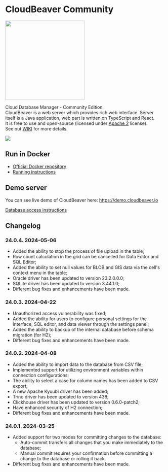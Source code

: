 # CloudBeaver Community

<img src="https://github.com/dbeaver/cloudbeaver/wiki/images/cloudbeaver-logo.png" width="250"/>

Cloud Database Manager - Community Edition.  
CloudBeaver is a web server which provides rich web interface. Server itself is a Java application, web part is written on TypeScript and React.  
It is free to use and open-source (licensed under [Apache 2](https://github.com/dbeaver/cloudbeaver/blob/devel/LICENSE) license).  
See out [WIKI](https://github.com/dbeaver/cloudbeaver/wiki) for more details.  

![](https://github.com/dbeaver/cloudbeaver/wiki/images/demo_screenshot_1.png)

## Run in Docker

- [Official Docker repository](https://hub.docker.com/r/dbeaver/cloudbeaver)
- [Running instructions](https://github.com/dbeaver/cloudbeaver/wiki/Run-Docker-Container)

## Demo server

You can see live demo of CloudBeaver here: https://demo.cloudbeaver.io  

[Database access instructions](https://github.com/dbeaver/cloudbeaver/wiki/Demo-Server)

## Changelog

### 24.0.4. 2024-05-06
- Added the ability to stop the process of file upload in the table;
- Row count calculation in the grid can be cancelled for Data Editor and SQL Editor;
- Added the ability to set null values for BLOB and GIS data via the cell's context menu in the table;
- Oracle driver has been updated to version 23.2.0.0.0;
- SQLite driver has been updated to version 3.44.1.0;
- Different bug fixes and enhancements have been made.

### 24.0.3. 2024-04-22
- Unauthorized access vulnerability was fixed;
- Added the ability for users to configure personal settings for the interface, SQL editor, and data viewer through the settings panel;
- Added the ability to backup of the internal database before schema migration (for H2);
- Different bug fixes and enhancements have been made.

### 24.0.2. 2024-04-08
- Added the ability to import data to the database from CSV file;
- Implemented support for utilizing environment variables within connection configurations;
- The ability to select a case for column names has been added to CSV export;
- A new Apache Kyuubi driver has been added;
- Trino driver has been updated to version 438;
- Clickhouse driver has been updated to version 0.6.0-patch2;
- Have enhanced security of H2 connection;
- Different bug fixes and enhancements have been made.

### 24.0.1. 2024-03-25
- Added support for two modes for committing changes to the database:
  - Auto-commit transfers all changes that you make immediately to the database;
  - Manual commit requires your confirmation before committing a change to the database or rolling it back.
- Different bug fixes and enhancements have been made.
